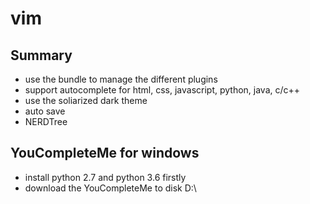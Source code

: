 # vim

## Summary

- use the bundle to manage the different plugins
- support autocomplete for html, css, javascript, python, java, c/c++
- use the soliarized dark theme
- auto save
- NERDTree

## YouCompleteMe for windows

- install python 2.7 and python 3.6 firstly
- download the YouCompleteMe to disk D:\


